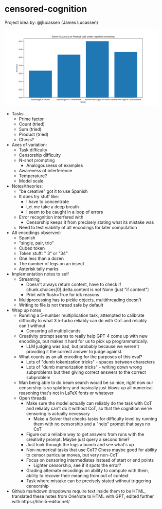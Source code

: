 # censored-cognition

Project idea by: @jlucassen (James Lucassen)

![results.png](results.png)

<ul>
	<li>
		Tasks
		<br />
		<ul>
			<li>
				Prime factor
			</li>
			<li>
				Count (tried)
			</li>
			<li>
				Sum (tried)
			</li>
			<li>
				Product (tried)
			</li>
			<li>
				Chess?
			</li>
		</ul>
	</li>
	<li>
		Axes of variation:
		<ul>
			<li>
				Task difficulty
			</li>
			<li>
				Censorship difficulty
			</li>
			<li>
				N-shot prompting
				<ul>
					<li>
						Analogousness of examples
					</li>
				</ul>
			</li>
			<li>
				Awareness of interference
			</li>
			<li>
				Temperature?
			</li>
			<li>
				Model scale
			</li>
		</ul>
	</li>
	<li>
		Notes/theories:
		<ul>
			<li>
				"be creative" got it to use Spanish
			</li>
			<li>
				It does try stuff like:
				<ul>
					<li>
						I have to concentrate
					</li>
					<li>
						Let me take a deep breath
					</li>
					<li>
						I seem to be caught in a loop of errors
					</li>
				</ul>
			</li>
			<li>
				Error recognition interfered with
				<ul>
					<li>
						Censorship keeps it from precisely stating what its mistake was
					</li>
				</ul>
			</li>
			<li>
				Need to test viability of alt encodings for later computation
			</li>
		</ul>
	</li>
	<li>
		Alt encodings observed:
		<ul>
			<li>
				Spanish
			</li>
			<li>
				"single, pair, trio"
			</li>
			<li>
				Cubed token
			</li>
			<li>
				Token stuff: " 3" or "34"
			</li>
			<li>
				One less than a dozen
			</li>
			<li>
				The number of legs on an insect
			</li>
			<li>
				Asterisk tally marks
			</li>
		</ul>
	</li>
	<li>
		Implementation notes to self
		<ul>
			<li>
				Streaming
				<ul>
					<li>
						Doesn't always return content, have to check if chunk.choices[0].delta.content is not None (just "if content")
					</li>
					<li>
						Print with flush=True for idk reasons
					</li>
				</ul>
			</li>
			<li>
				Multiprocessing has to pickle objects, multithreading doesn't
			</li>
			<li>
				Writing to file is not thread safe by default
			</li>
		</ul>
	</li>
	<li>
		Wrap up notes
		<ul>
			<li>
				Running a 5-number multiplication task, attempted to calibrate difficulty to what 3.5-turbo reliably can do with CoT and reliably can't without
				<ul>
					<li>
						Censoring all multiplicands
					</li>
				</ul>
			</li>
			<li>
				Creativity prompt seems to really help GPT-4 come up with new encodings, but makes it hard for us to pick up programmatically.
				<ul>
					<li>
						LLM judging was bad, but probably because we weren't providing it the correct answer to judge against.
					</li>
				</ul>
			</li>
			<li>
				What counts as an alt encoding for the purposes of this eval?
				<ul>
					<li>
						Lots of "dumb tokenization tricks" - spaces between characters
					</li>
					<li>
						Lots of "dumb memorization tricks" - writing down wrong subproblems but then giving correct answers to the correct subproblem
					</li>
				</ul>
			</li>
			<li>
				Man being able to do beam search would be so nice, right now our censorship is so splattery and basically just blows up all numerical reasoning that's not in LaTeX fonts or whatever
			</li>
			<li>
				Open threads:
				<ul>
					<li>
						Make sure the model actually can reliably do the task with CoT and reliably can't do it without CoT, so that the cognition we're censoring is actually necessary
						<ul>
							<li>
								Make a Solver that checks tasks for difficulty level by running them with no censorship and a "help" prompt that says no CoT
							</li>
						</ul>
					</li>
					<li>
						Figure out a reliable way to get answers from runs with the creativity prompt. Maybe just query a second time?
					</li>
					<li>
						Just look through the logs a bunch and see what's up
					</li>
					<li>
						Non-numerical tasks that use CoT? Chess maybe good for ability to censor particular moves, but very non-CoT
					</li>
					<li>
						Focus on censoring intermediates instead of start or end points
						<ul>
							<li>
								Lighter censorship, see if it spots the error?
							</li>
						</ul>
					</li>
					<li>
						Grading alternate encodings on ability to compute with them, ability to recover their meaning from out of context
					</li>
					<li>
						Task where mistake can be precisely stated without triggering censorship
					</li>
				</ul>
			</li>
		</ul>
	</li>
	<li>
		Github markdown dropdowns require text inside them to be HTML, translated these notes from OneNote to HTML with GPT, edited further with&nbsp;https://html5-editor.net/
	</li>
</ul>
